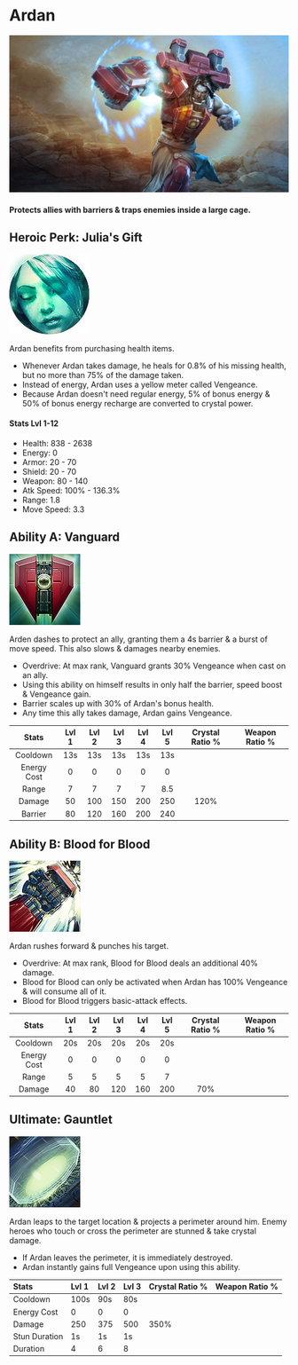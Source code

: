 # Ardan

![](../../.gitbook/assets/image%20%28158%29.png)

#### Protects allies with barriers & traps enemies inside a large cage.

## Heroic Perk: Julia's Gift

![Julia&apos;s Gift](../../.gitbook/assets/image%20%28291%29.png)

Ardan benefits from purchasing health items.

* Whenever Ardan takes damage, he heals for 0.8% of his missing health, but no more than 75% of the damage taken.
* Instead of energy, Ardan uses a yellow meter called Vengeance.
* Because Ardan doesn't need regular energy, 5% of bonus energy & 50% of bonus energy recharge are converted to crystal power.

#### Stats Lvl 1-12

* Health: 838 - 2638
* Energy: 0
* Armor: 20 - 70
* Shield: 20 - 70
* Weapon: 80 - 140
* Atk Speed: 100% - 136.3%
* Range: 1.8
* Move Speed: 3.3

## Ability A: Vanguard

![Vanguard](../../.gitbook/assets/image%20%28208%29.png)

Arden dashes to protect an ally, granting them a 4s barrier & a burst of move speed. This also slows & damages nearby enemies.

* Overdrive: At max rank, Vanguard grants 30% Vengeance when cast on an ally.
* Using this ability on himself results in only half the barrier, speed boost & Vengeance gain.
* Barrier scales up with 30% of Ardan's bonus health.
* Any time this ally takes damage, Ardan gains Vengeance.

| Stats | Lvl 1 | Lvl 2 | Lvl 3 | Lvl 4 | Lvl 5 | Crystal      Ratio % | Weapon     Ratio % |
| :---: | :---: | :---: | :---: | :---: | :---: | :---: | :---: |
| Cooldown | 13s | 13s | 13s | 13s | 13s |  |  |
| Energy       Cost | 0 | 0 | 0 | 0 | 0 |  |  |
| Range | 7 | 7 | 7 | 7 | 8.5 |  |  |
| Damage | 50 | 100 | 150 | 200 | 250 | 120% |  |
| Barrier | 80 | 120 | 160 | 200 | 240 |  |  |

## Ability B: Blood for Blood

![Blood for Blood](../../.gitbook/assets/image%20%2866%29.png)

Ardan rushes forward & punches his target.

* Overdrive: At max rank, Blood for Blood deals an additional 40% damage.
* Blood for Blood can only be activated when Ardan has 100% Vengeance & will consume all of it.
* Blood for Blood triggers basic-attack effects.

| Stats | Lvl 1 | Lvl 2 | Lvl 3 | Lvl 4 | Lvl 5 | Crystal      Ratio % | Weapon     Ratio % |
| :---: | :---: | :---: | :---: | :---: | :---: | :---: | :---: |
| Cooldown | 20s | 20s | 20s | 20s | 20s |  |  |
| Energy       Cost | 0 | 0 | 0 | 0 | 0 |  |  |
| Range | 5 | 5 | 5 | 5 | 7 |  |  |
| Damage | 40 | 80 | 120 | 160 | 200 | 70% |  |

## Ultimate: Gauntlet

![Gauntlet](../../.gitbook/assets/image%20%28244%29.png)

Ardan leaps to the target location & projects a perimeter around him. Enemy heroes who touch or cross the perimeter are stunned & take crystal damage.

* If Ardan leaves the perimeter, it is immediately destroyed.
* Ardan instantly gains full Vengeance upon using this ability.

| Stats | Lvl 1 | Lvl 2 | Lvl 3 | Crystal      Ratio % | Weapon     Ratio % |
| :--- | :--- | :--- | :--- | :--- | :--- |
| Cooldown | 100s | 90s | 80s |  |  |
| Energy Cost | 0 | 0 | 0 |  |  |
| Damage | 250 | 375 | 500 | 350% |  |
| Stun Duration | 1s | 1s | 1s |  |  |
| Duration | 4 | 6 | 8 |  |  |

